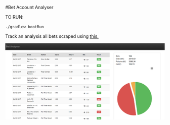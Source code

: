 #Bet Account Analyser

TO RUN:
```
./gradlew bootRun
```

Track an analysis all bets scraped using [this.](https://github.com/diggs1711/bet365-bet-history-web-scraper)

![Alt text](/Capture.PNG?raw=true "Optional Title")

